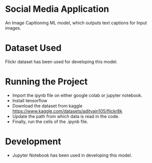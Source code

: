 # Social Media Application
An Image Capitioning ML model, which outputs text captions for Input images.

# Dataset Used
Flickr dataset has been used for developing this model. 

# Running the Project
* Import the ipynb file on either google colab or jupyter notebook.
* Install tensorflow
* Download the dataset from kaggle https://www.kaggle.com/datasets/adityajn105/flickr8k
* Update the path from which data is read in the code.
* Finally, run the cells of the .ipynb file.
 
# Development
* Jupyter Notebook has been used in developing this model.